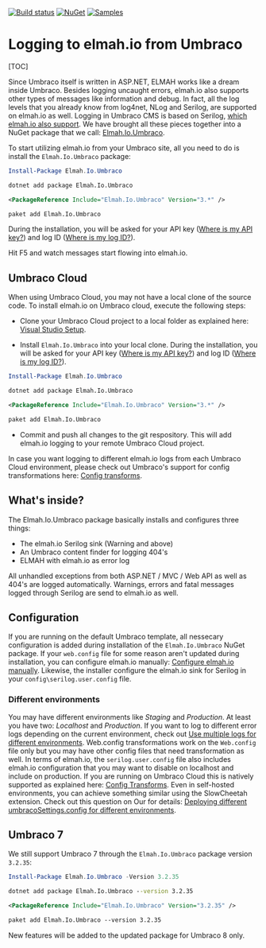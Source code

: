 [![Build status](https://ci.appveyor.com/api/projects/status/hn4jr5q06ba7vp7c?svg=true)](https://ci.appveyor.com/project/ThomasArdal/elmah-io-umbraco)
[![NuGet](https://img.shields.io/nuget/v/elmah.io.umbraco.svg)](https://www.nuget.org/packages/elmah.io.umbraco/)
[![Samples](https://img.shields.io/badge/samples-1-brightgreen.svg)](https://github.com/elmahio/elmah.io.umbraco/tree/master/samples/)

# Logging to elmah.io from Umbraco

[TOC]

Since Umbraco itself is written in ASP.NET, ELMAH works like a dream inside Umbraco. Besides logging uncaught errors, elmah.io also supports other types of messages like information and debug. In fact, all the log levels that you already know from log4net, NLog and Serilog, are supported on elmah.io as well. Logging in Umbraco CMS is based on Serilog, [which elmah.io also support](https://docs.elmah.io/logging-to-elmah-io-from-serilog/). We have brought all these pieces together into a NuGet package that we call: [Elmah.Io.Umbraco](https://www.nuget.org/packages/elmah.io.umbraco/).

To start utilizing elmah.io from your Umbraco site, all you need to do is install the `Elmah.Io.Umbraco` package:

```powershell fct_label="Package Manager"
Install-Package Elmah.Io.Umbraco
```
```cmd fct_label=".NET CLI"
dotnet add package Elmah.Io.Umbraco
```
```xml fct_label="PackageReference"
<PackageReference Include="Elmah.Io.Umbraco" Version="3.*" />
```
```xml fct_label="Paket CLI"
paket add Elmah.Io.Umbraco
```

During the installation, you will be asked for your API key ([Where is my API key?](https://docs.elmah.io/where-is-my-api-key/)) and log ID ([Where is my log ID?](https://docs.elmah.io/where-is-my-log-id/)).

Hit F5 and watch messages start flowing into elmah.io.

## Umbraco Cloud

When using Umbraco Cloud, you may not have a local clone of the source code. To install elmah.io on Umbraco cloud, execute the following steps:

* Clone your Umbraco Cloud project to a local folder as explained here: [Visual Studio Setup](https://our.umbraco.org/documentation/Umbraco-Cloud/Set-Up/Visual-Studio/).

* Install `Elmah.Io.Umbraco` into your local clone. During the installation, you will be asked for your API key ([Where is my API key?](https://docs.elmah.io/where-is-my-api-key/)) and log ID ([Where is my log ID?](https://docs.elmah.io/where-is-my-log-id/)).

```powershell fct_label="Package Manager"
Install-Package Elmah.Io.Umbraco
```
```cmd fct_label=".NET CLI"
dotnet add package Elmah.Io.Umbraco
```
```xml fct_label="PackageReference"
<PackageReference Include="Elmah.Io.Umbraco" Version="3.*" />
```
```xml fct_label="Paket CLI"
paket add Elmah.Io.Umbraco
```

* Commit and push all changes to the git respository. This will add elmah.io logging to your remote Umbraco Cloud project.

In case you want logging to different elmah.io logs from each Umbraco Cloud environment, please check out Umbraco's support for config transformations here: [Config transforms](https://our.umbraco.org/documentation/Umbraco-Cloud/Set-Up/Config-Transforms/).

## What's inside?

The Elmah.Io.Umbraco package basically installs and configures three things:

* The elmah.io Serilog sink (Warning and above)
* An Umbraco content finder for logging 404's
* ELMAH with elmah.io as error log

All unhandled exceptions from both ASP.NET / MVC / Web API as well as 404's are logged automatically. Warnings, errors and fatal messages logged through Serilog are send to elmah.io as well.

## Configuration

If you are running on the default Umbraco template, all nessecary configuration is added during installation of the `Elmah.Io.Umbraco` NuGet package. If your `web.config` file for some reason aren't updated during installation, you can configure elmah.io manually: [Configure elmah.io manually](https://docs.elmah.io/configure-elmah-io-manually/). Likewise, the installer configure the elmah.io sink for Serilog in your `config\serilog.user.config` file.

### Different environments

You may have different environments like *Staging* and *Production*. At least you have two: *Localhost* and *Production*. If you want to log to different error logs depending on the current environment, check out [Use multiple logs for different environments](/use-multiple-logs-for-different-environments/). Web.config transformations work on the `Web.config` file only but you may have other config files that need transformation as well. In terms of elmah.io, the `serilog.user.config` file also includes elmah.io configuration that you may want to disable on localhost and include on production. If you are running on Umbraco Cloud this is natively supported as explained here: [Config Transforms](https://our.umbraco.com/documentation/Umbraco-Cloud/set-up/Config-Transforms/). Even in self-hosted environments, you can achieve something similar using the SlowCheetah extension. Check out this question on Our for details: [Deploying different umbracoSettings.config for different environments](https://our.umbraco.com/forum/umbraco-7/using-umbraco-7/57392-Deploying-different-umbracoSettingsconfig-for-different-environments).

## Umbraco 7

We still support Umbraco 7 through the `Elmah.Io.Umbraco` package version `3.2.35`:

```powershell fct_label="Package Manager"
Install-Package Elmah.Io.Umbraco -Version 3.2.35
```
```cmd fct_label=".NET CLI"
dotnet add package Elmah.Io.Umbraco --version 3.2.35
```
```xml fct_label="PackageReference"
<PackageReference Include="Elmah.Io.Umbraco" Version="3.2.35" />
```
```xml fct_label="Paket CLI"
paket add Elmah.Io.Umbraco --version 3.2.35
```

New features will be added to the updated package for Umbraco 8 only.
